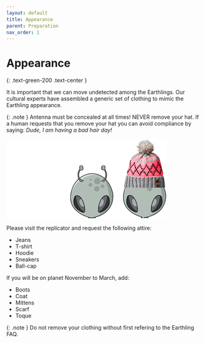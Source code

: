 ```yaml
---
layout: default
title: Appearance
parent: Preparation
nav_order: 1
---
```


# Appearance
{: .text-green-200 .text-center }

It is important that we can move undetected among the Earthlings. Our cultural experts have assembled a generic set of clothing to mimic the Earthling appearance.

{: .note }
Antenna must be concealed at all times!
NEVER remove your hat. 
If a human requests that you remove your hat you can avoid compliance by saying: *Dude, I am having a bad hair day!*

![Antenna](../images/antenna.png)

Please visit the replicator and request the following attire:

- Jeans
- T-shirt
- Hoodie
- Sneakers
- Ball-cap

If you will be on planet November to March, add:

- Boots
- Coat
- Mittens
- Scarf
- Toque

{: .note }
Do not remove your clothing without first refering to the Earthling FAQ.
